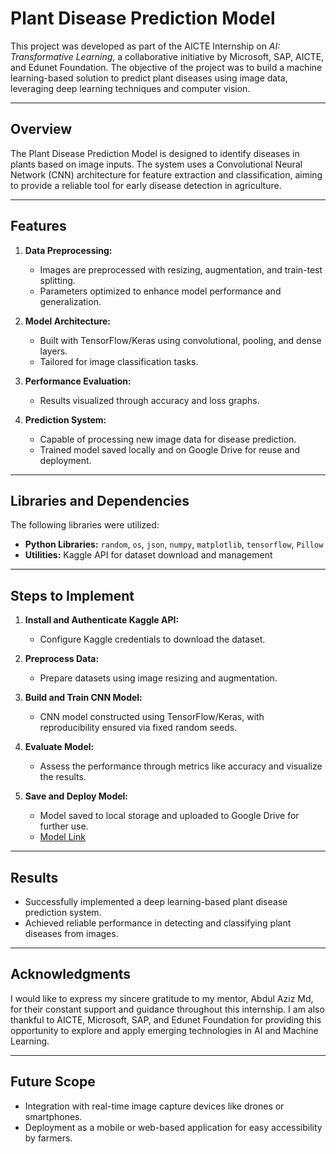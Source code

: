 # Plant Disease Prediction Model  

This project was developed as part of the AICTE Internship on *AI: Transformative Learning*, a collaborative initiative by Microsoft, SAP, AICTE, and Edunet Foundation. The objective of the project was to build a machine learning-based solution to predict plant diseases using image data, leveraging deep learning techniques and computer vision.  

---

## **Overview**  
The Plant Disease Prediction Model is designed to identify diseases in plants based on image inputs. The system uses a Convolutional Neural Network (CNN) architecture for feature extraction and classification, aiming to provide a reliable tool for early disease detection in agriculture.  

---

## **Features**  
1. **Data Preprocessing:**  
   - Images are preprocessed with resizing, augmentation, and train-test splitting.  
   - Parameters optimized to enhance model performance and generalization.  

2. **Model Architecture:**  
   - Built with TensorFlow/Keras using convolutional, pooling, and dense layers.  
   - Tailored for image classification tasks.  

3. **Performance Evaluation:**  
   - Results visualized through accuracy and loss graphs.  

4. **Prediction System:**  
   - Capable of processing new image data for disease prediction.  
   - Trained model saved locally and on Google Drive for reuse and deployment.  

---

## **Libraries and Dependencies**  
The following libraries were utilized:  
- **Python Libraries:** `random`, `os`, `json`, `numpy`, `matplotlib`, `tensorflow`, `Pillow`  
- **Utilities:** Kaggle API for dataset download and management  

---

## **Steps to Implement**  
1. **Install and Authenticate Kaggle API:**  
   - Configure Kaggle credentials to download the dataset.  

2. **Preprocess Data:**  
   - Prepare datasets using image resizing and augmentation.  

3. **Build and Train CNN Model:**  
   - CNN model constructed using TensorFlow/Keras, with reproducibility ensured via fixed random seeds.  

4. **Evaluate Model:**  
   - Assess the performance through metrics like accuracy and visualize the results.  

5. **Save and Deploy Model:**  
   - Model saved to local storage and uploaded to Google Drive for further use.  
   - [Model Link](https://drive.google.com/file/d/1RZ_40gyZsoPXKmEurwkVO6hfM3Ns1c9f/view?usp=drive_link)  

---

## **Results**  
- Successfully implemented a deep learning-based plant disease prediction system.  
- Achieved reliable performance in detecting and classifying plant diseases from images.  

---

## **Acknowledgments**  
I would like to express my sincere gratitude to my mentor, Abdul Aziz Md, for their constant support and guidance throughout this internship. I am also thankful to AICTE, Microsoft, SAP, and Edunet Foundation for providing this opportunity to explore and apply emerging technologies in AI and Machine Learning.  

---

## **Future Scope**  
- Integration with real-time image capture devices like drones or smartphones.  
- Deployment as a mobile or web-based application for easy accessibility by farmers.  
